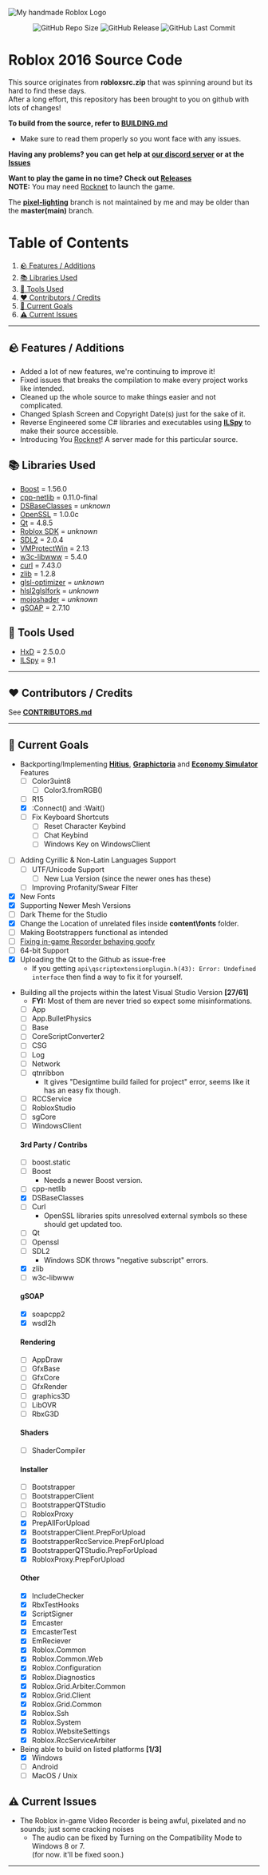 ![My *handmade* Roblox Logo](https://github.com/user-attachments/assets/ced623cd-6692-4759-8e46-e9453f5454fc)

<p align="center">
<img alt="GitHub Repo Size" src="https://img.shields.io/github/repo-size/P0L3NARUBA/roblox-2016-source-code">
<img alt="GitHub Release" src="https://img.shields.io/github/v/release/P0L3NARUBA/roblox-2016-source-code?color=violet">
<img alt="GitHub Last Commit" src="https://img.shields.io/github/last-commit/P0L3NARUBA/roblox-2016-source-code/master">
</p>

# Roblox 2016 Source Code
This source originates from **robloxsrc.zip** that was spinning around but its hard to find these days.<br>
After a long effort, this repository has been brought to you on github with lots of changes!<br>

**To build from the source, refer to [BUILDING.md](/BUILDING.md)**<br>
   - Make sure to read them properly so you wont face with any issues.

**Having any problems? you can get help at [our discord server](https://www.discord.gg/rVrYHdrbsp) or at the [Issues](https://github.com/P0L3NARUBA/roblox-2016-source-code/issues)**<br>

**Want to play the game in no time? Check out [Releases](https://github.com/P0L3NARUBA/roblox-2016-source-code/releases/)**<br>
**NOTE:** You may need [Rocknet](https://github.com/P0L3NARUBA/Rocknet/tree/main) to launch the game.

The **[pixel-lighting](https://github.com/P0L3NARUBA/roblox-2016-source-code/tree/pixel-lighting)** branch is not maintained by me and may be older than the **master(main)** branch.

# Table of Contents
1. [🪨 Features / Additions](#-features--additions)
2. [📚 Libraries Used](#-libraries-used)
3. [🔨 Tools Used](#-tools-used)
4. [❤️ Contributors / Credits](#%EF%B8%8F-contributors--credits)
5. [🎯 Current Goals](#-current-goals)
6. [⚠️ Current Issues](#%EF%B8%8F-current-issues)

---

## 🪨 Features / Additions
- Added a lot of new features, we're continuing to improve it!
- Fixed issues that breaks the compilation to make every project works like intended.
- Cleaned up the whole source to make things easier and not complicated.
- Changed Splash Screen and Copyright Date(s) just for the sake of it.
- Reverse Engineered some C# libraries and executables using **[ILSpy](/Tools/ILSpy)** to make their source accessible.
- Introducing You [Rocknet](https://github.com/P0L3NARUBA/Rocknet/tree/main)! A server made for this particular source.

## 📚 Libraries Used
- [Boost](/Contribs/boost_1_56_0) = 1.56.0
- [cpp-netlib](/Contribs/cpp-netlib-0.11.0-final) = 0.11.0-final
- [DSBaseClasses](/Contribs/DSBaseClasses) = *unknown*
- [OpenSSL](/Contribs/openssl) = 1.0.0c
- [Qt](/BUILDING_CONTRIBS.md) = 4.8.5
- [Roblox SDK](/Contribs/SDK) = *unknown*
- [SDL2](/Contribs/SDL2) = 2.0.4
- [VMProtectWin](/Contribs/VMProtectWin_2.13) = 2.13
- [w3c-libwww](/Contribs/w3c-libwww-5.4.0) = 5.4.0
- [curl](/Contribs/windows/x86/curl/curl-7.43.0) = 7.43.0
- [zlib](/Contribs/windows/x86/zlib/zlib-1.2.8) = 1.2.8
- [glsl-optimizer](/Rendering/ShaderCompiler/glsl-optimizer) = *unknown*
- [hlsl2glslfork](/Rendering/ShaderCompiler/hlsl2glslfork) = *unknown*
- [mojoshader](/Rendering/ShaderCompiler/mojoshader) = *unknown*
- [gSOAP](/RCCService/gSOAP/gsoap-2.7) = 2.7.10

## 🔨 Tools Used
- [HxD](/Tools/HxD) = 2.5.0.0
- [ILSpy](/Tools/ILSpy) = 9.1

---

## ❤️ Contributors / Credits
See **[CONTRIBUTORS.md](/CONTRIBUTORS.md)**

---

## 🎯 Current Goals
- Backporting/Implementing **[Hitius](https://mega.nz/file/DnxUTAgI#52pYMEJyRFMMXVMAU71GboVWYxaTCv25eWB4QHFma6M)**, **[Graphictoria](https://mega.nz/file/e2RU0YbT#tGVrpYqR4fv6z7a4QQcdqT0nbmgdssGm3wGFd9jCiHA)** and **[Economy Simulator](https://mega.nz/file/76AyxJzC#fuKcKHTK6YI5S8zLyelsB7PIt0fVVTsWu9KTrgvXk2E)** Features
   - [ ] Color3uint8
     - [ ] Color3.fromRGB()
   - [ ] R15
   - [x] :Connect() and :Wait()
   - [ ] Fix Keyboard Shortcuts
      - [ ] Reset Character Keybind
      - [ ] Chat Keybind
      - [ ] Windows Key on WindowsClient
- [ ] Adding Cyrillic & Non-Latin Languages Support
   - [ ] UTF/Unicode Support
      - [ ] New Lua Version (since the newer ones has these) 
   - [ ] Improving Profanity/Swear Filter
- [x] New Fonts
- [x] Supporting Newer Mesh Versions
- [ ] Dark Theme for the Studio
- [x] Change the Location of unrelated files inside **content\fonts** folder.
- [ ] Making Bootstrappers functional as intended 
- [ ] [Fixing in-game Recorder behaving goofy](https://github.com/P0L3NARUBA/roblox-2016-source-code/blob/db5a53d3a156f30cbde469b801b84b55d65412c6/README.md?plain=1#L154)
- [ ] 64-bit Support 
- [x] Uploading the Qt to the Github as issue-free
   - If you getting `api\qscriptextensionplugin.h(43): Error: Undefined interface` then find a way to fix it for yourself. 
- Building all the projects within the latest Visual Studio Version **[27/61]** 
  - **FYI:** Most of them are never tried so expect some misinformations. 
  - [ ] App
  - [ ] App.BulletPhysics
  - [ ] Base
  - [ ] CoreScriptConverter2
  - [ ] CSG
  - [ ] Log
  - [ ] Network
  - [ ] qtnribbon
    - It gives "Designtime build failed for project" error, seems like it has an easy fix though.
  - [ ] RCCService
  - [ ] RobloxStudio
  - [ ] sgCore
  - [ ] WindowsClient
  #### 3rd Party / Contribs
  - [ ] boost.static
  - [ ] Boost
    - Needs a newer Boost version.
  - [ ] cpp-netlib
  - [x] DSBaseClasses
  - [ ] Curl
     - OpenSSL libraries spits unresolved external symbols so these should get updated too.
  - [ ] Qt
  - [ ] Openssl  
  - [ ] SDL2
    - Windows SDK throws "negative subscript" errors.
  - [x] zlib
  - [ ] w3c-libwww
  #### gSOAP
  - [x] soapcpp2
  - [x] wsdl2h
  #### Rendering
  - [ ] AppDraw
  - [ ] GfxBase
  - [ ] GfxCore
  - [ ] GfxRender
  - [ ] graphics3D
  - [ ] LibOVR
  - [ ] RbxG3D
  #### Shaders
  - [ ] ShaderCompiler
  #### Installer
  - [ ] Bootstrapper
  - [ ] BootstrapperClient
  - [ ] BootstrapperQTStudio
  - [ ] RobloxProxy
  - [x] PrepAllForUpload
  - [x] BootstrapperClient.PrepForUpload
  - [x] BootstrapperRccService.PrepForUpload
  - [x] BootstrapperQTStudio.PrepForUpload
  - [x] RobloxProxy.PrepForUpload
  #### Other
  - [x] IncludeChecker
  - [x] RbxTestHooks
  - [x] ScriptSigner
  - [x] Emcaster
  - [x] EmcasterTest
  - [x] EmReciever
  - [x] Roblox.Common
  - [x] Roblox.Common.Web
  - [x] Roblox.Configuration
  - [x] Roblox.Diagnostics
  - [x] Roblox.Grid.Arbiter.Common
  - [x] Roblox.Grid.Client
  - [x] Roblox.Grid.Common
  - [x] Roblox.Ssh
  - [x] Roblox.System
  - [x] Roblox.WebsiteSettings
  - [x] Roblox.RccServiceArbiter
- Being able to build on listed platforms **[1/3]**
  - [x] Windows
  - [ ] Android
  - [ ] MacOS / Unix

## ⚠️ Current Issues
- The Roblox in-game Video Recorder is being awful, pixelated and no sounds; just some cracking noises
   - The audio can be fixed by Turning on the Compatibility Mode to Windows 8 or 7. <br>(for now. it'll be fixed soon.)

---
